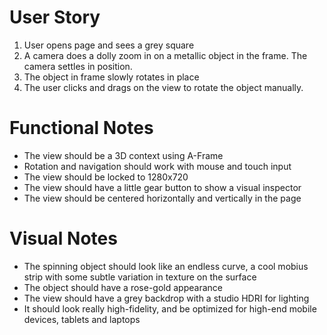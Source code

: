 # User Story
1. User opens page and sees a grey square
2. A camera does a dolly zoom in on a metallic object in the frame. The camera settles in position.
3. The object in frame slowly rotates in place
4. The user clicks and drags on the view to rotate the object manually.

# Functional Notes
- The view should be a 3D context using A-Frame
- Rotation and navigation should work with mouse and touch input
- The view should be locked to 1280x720
- The view should have a little gear button to show a visual inspector
- The view should be centered horizontally and vertically in the page

# Visual Notes
- The spinning object should look like an endless curve, a cool mobius strip with some subtle variation in texture on the surface
- The object should have a rose-gold appearance
- The view should have a grey backdrop with a studio HDRI for lighting
- It should look really high-fidelity, and be optimized for high-end mobile devices, tablets and laptops